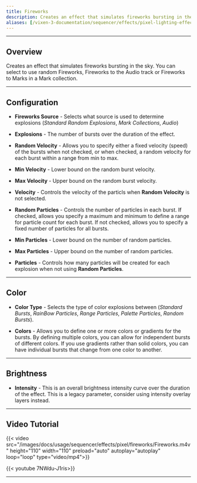 ```yaml
---
title: Fireworks
description: Creates an effect that simulates fireworks bursting in the sky.
aliases: [/vixen-3-documentation/sequencer/effects/pixel-lighting-effects/fireworks/]
---
```


---

## Overview

Creates an effect that simulates fireworks bursting in the sky. You can select to use random Fireworks, Fireworks to the Audio track or Fireworks to Marks in a Mark collection.

---

## Configuration

* **Fireworks Source** - Selects what source is used to determine explosions (_Standard Random Explosions_, _Mark Collections_, _Audio_)

* **Explosions** - The number of bursts over the duration of the effect.

* **Random Velocity** - Allows you to specify either a fixed velocity (speed) of the bursts when not checked, or when checked, a random velocity for each burst within a range from min to max.

* **Min Velocity** - Lower bound on the random burst velocity.

* **Max Velocity** - Upper bound on the random burst velocity.

* **Velocity** - Controls the velocity of the particls when **Random Velocity** is not selected.

* **Random Particles** - Controls the number of particles in each burst. If checked, allows you specify a maximum and minimum to define a range for particle count for each burst. If not checked, allows you to specify a fixed number of particles for all bursts.

* **Min Particles** - Lower bound on the number of random particles.

* **Max Particles** - Upper bound on the number of random particles.

* **Particles** - Controls how many particles will be created for each explosion when not using **Random Particles**.

---

## Color

* **Color Type** - Selects the type of color explosions between (_Standard Bursts_, _RainBow Particles_, _Range Particles_, _Palette Particles_, _Random Bursts_).

* **Colors** - Allows you to define one or more colors or gradients for the bursts. By defining multiple colors, you can allow for independent bursts of different colors. 
               If you use gradients rather than solid colors, you can have individual bursts that change from one color to another.

---

## Brightness

* **Intensity** - This is an overall brightness intensity curve over the duration of the effect.
                  This is a legacy parameter, consider using intensity overlay layers instead.
                 
---

## Video Tutorial

{{< video src="/images/docs/usage/sequencer/effects/pixel/fireworks/Fireworks.m4v" height="110" width="110" preload="auto" autoplay="autoplay" loop="loop" type="video/mp4">}}

{{< youtube 7NWdu-J1ris>}}


---
